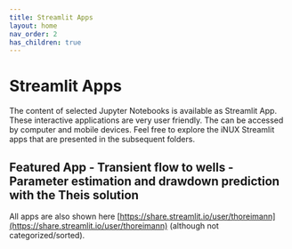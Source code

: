 ```yaml
---
title: Streamlit Apps
layout: home
nav_order: 2
has_children: true
---
```


# Streamlit Apps

The content of selected Jupyter Notebooks is available as Streamlit App. These interactive applications are very user friendly. The can be accessed by computer and mobile devices. Feel free to explore the iNUX Streamlit apps that are presented in the subsequent folders.

## Featured App - Transient flow to wells - Parameter estimation and drawdown prediction with the Theis solution



All apps are also shown here [https://share.streamlit.io/user/thoreimann](https://share.streamlit.io/user/thoreimann) (although not categorized/sorted).
